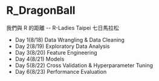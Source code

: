 # R_DragonBall
我們與 R 的距離 -- R-Ladies Taipei 七日馬拉松

+ Day 1(8/18) Data Wrangling & Data Cleaning 
+ Day 2(8/19) Exploratory Data Analysis
+ Day 3(8/20) Feature Engineering
+ Day 4(8/21) Models 
+ Day 5(8/22) Cross Validation & Hyperparameter Tuning
+ Day 6(8/23) Performance Evaluation 
